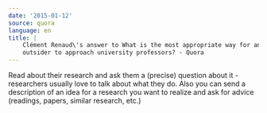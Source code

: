 ```yaml
---
date: '2015-01-12'
source: quora
language: en
title: |
    Clément Renaud\'s answer to What is the most appropriate way for an
    outsider to approach university professors? - Quora
---
```


Read about their research and ask them a (precise) question about it -
researchers usually love to talk about what they do. Also you can send a
description of an idea for a research you want to realize and ask for
advice (readings, papers, similar research, etc.)
